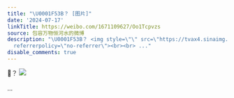 ```yaml
---
title: "\U0001F53B？ [图片]"
date: '2024-07-17'
linkTitle: https://weibo.com/1671109627/Oo1Tcpvzs
source: 包容万物恒河水的微博
description: "\U0001F53B？ <img style=\"\" src=\"https://tvax4.sinaimg.cn/large/639b1bfbly1hrrgpfn3hwj21hc0u04pr.jpg\"
  referrerpolicy=\"no-referrer\"><br><br> ..."
disable_comments: true
---
```

🔻？ <img style="" src="https://tvax4.sinaimg.cn/large/639b1bfbly1hrrgpfn3hwj21hc0u04pr.jpg" referrerpolicy="no-referrer"><br><br> ...
